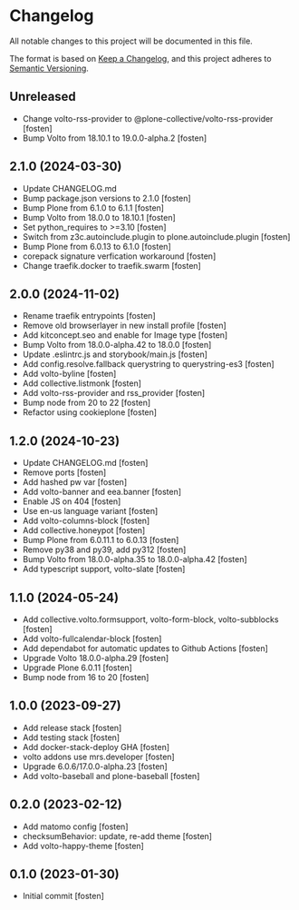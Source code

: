# Changelog

All notable changes to this project will be documented in this file.

The format is based on [Keep a Changelog](https://keepachangelog.com/en/1.0.0/),
and this project adheres to [Semantic Versioning](https://semver.org/spec/v2.0.0.html).

<!-- You should *NOT* be adding new change log entries to this file.
     You should create a file in the news directory instead.
     For helpful instructions, please see:
     https://6.docs.plone.org/volto/developer-guidelines/contributing.html#create-a-pull-request
-->

<!-- towncrier release notes start -->

## Unreleased

- Change volto-rss-provider to @plone-collective/volto-rss-provider [fosten]
- Bump Volto from 18.10.1 to 19.0.0-alpha.2 [fosten]

## 2.1.0 (2024-03-30)

- Update CHANGELOG.md
- Bump package.json versions to 2.1.0 [fosten]
- Bump Plone from 6.1.0 to 6.1.1 [fosten]
- Bump Volto from 18.0.0 to 18.10.1 [fosten]
- Set python_requires to >=3.10 [fosten]
- Switch from z3c.autoinclude.plugin to plone.autoinclude.plugin [fosten]
- Bump Plone from 6.0.13 to 6.1.0 [fosten]
- corepack signature verfication workaround [fosten]
- Change traefik.docker to traefik.swarm [fosten]

## 2.0.0 (2024-11-02)

- Rename traefik entrypoints [fosten]
- Remove old browserlayer in new install profile [fosten]
- Add kitconcept.seo and enable for Image type [fosten]
- Bump Volto from 18.0.0-alpha.42 to 18.0.0 [fosten]
- Update .eslintrc.js and storybook/main.js [fosten]
- Add config.resolve.fallback querystring to querystring-es3 [fosten]
- Add volto-byline [fosten]
- Add collective.listmonk [fosten]
- Add volto-rss-provider and rss_provider [fosten]
- Bump node from 20 to 22 [fosten]
- Refactor using cookieplone [fosten]

## 1.2.0 (2024-10-23)

- Update CHANGELOG.md [fosten]
- Remove ports [fosten]
- Add hashed pw var [fosten]
- Add volto-banner and eea.banner [fosten]
- Enable JS on 404 [fosten]
- Use en-us language variant [fosten]
- Add volto-columns-block [fosten]
- Add collective.honeypot [fosten]
- Bump Plone from 6.0.11.1 to 6.0.13 [fosten]
- Remove py38 and py39, add py312 [fosten]
- Bump Volto from 18.0.0-alpha.35 to 18.0.0-alpha.42 [fosten]
- Add typescript support, volto-slate [fosten]

## 1.1.0 (2024-05-24)

- Add collective.volto.formsupport, volto-form-block, volto-subblocks [fosten]
- Add volto-fullcalendar-block [fosten]
- Add dependabot for automatic updates to Github Actions [fosten]
- Upgrade Volto 18.0.0-alpha.29 [fosten]
- Upgrade Plone 6.0.11 [fosten]
- Bump node from 16 to 20 [fosten]

## 1.0.0 (2023-09-27)

- Add release stack [fosten]
- Add testing stack [fosten]
- Add docker-stack-deploy GHA [fosten]
- volto addons use mrs.developer [fosten]
- Upgrade 6.0.6/17.0.0-alpha.23 [fosten]
- Add volto-baseball and plone-baseball [fosten]

## 0.2.0 (2023-02-12)

- Add matomo config [fosten]
- ​​checksumBehavior: update, re-add theme [fosten]
- Add volto-happy-theme [fosten]

## 0.1.0 (2023-01-30)

- Initial commit [fosten]

